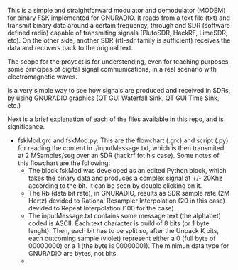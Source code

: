 This is a simple and straightforward modulator and demodulator (MODEM) for binary FSK implemented for GNURADIO. 
It reads from a text file (txt) and transmit binary data around a certain frequency, through and SDR (software defined radio) capable of transmiting signals (PlutoSDR, HackRF, LimeSDR, etc).
On the other side, another SDR (rtl-sdr family is sufficient) receives the data and recovers back to the original text.

The scope for the proyect is for understending, even for teaching purposes, some principes of digital signal communications, in a real scenario with electromagnetic waves.

Is a very simple way to see how signals are produced and received in SDRs, by using GNURADIO graphics (QT GUI Waterfall Sink, QT GUI Time Sink, etc.)

Next is a brief explanation of each of the files available in this repo, and is significance.

- fskMod.grc and fskMod.py: This are the flowchart (.grc) and script (.py) for reading the content in ./inputMessage.txt, which is then transmited at 2 MSamples/seg over an SDR (hackrf fot his case). Some notes of this flowchart are the following:
  * The block fskMod was developed as an edited Python block, which takes the binary data and produces a complex signal at +/- 20Khz according to the bit. It can be seen by double clicking on it.
  * The Rb (data bit rate), in GNURADIO, results as SDR sample rate (2M Hertz) devided to Rational Resampler Interpolation (20 in this case) devided to Repeat Interpolation (100 for the case).
  * The inputMessage.txt contains some message text (the alphabet) coded is ASCII. Each text character is build of 8 bits (or 1 byte lenght). Then, each bit has to be split so, after the Unpack K bits, each outcoming sample (violet) represent either a 0 (full byte of 00000000) or a 1 (the byte is 00000001). The minimun data type for GNURADIO are bytes, not bits.
  * 
